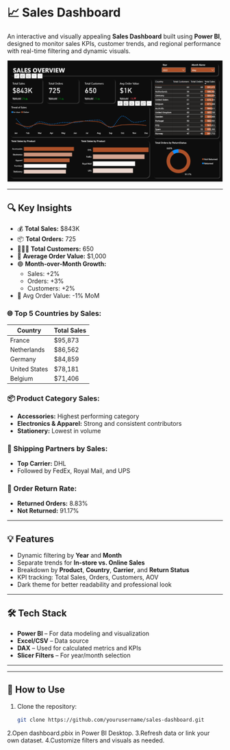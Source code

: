 # 📈 Sales Dashboard

An interactive and visually appealing **Sales Dashboard** built using **Power BI**, designed to monitor sales KPIs, customer trends, and regional performance with real-time filtering and dynamic visuals.

![Sales Dashboard ](./images/dashboard.png)

---

## 🔍 Key Insights

- 💰 **Total Sales:** $843K  
- 📦 **Total Orders:** 725  
- 🧑‍🤝‍🧑 **Total Customers:** 650  
- 🧾 **Average Order Value:** $1,000  
- 🟢 **Month-over-Month Growth:**
  - Sales: +2%
  - Orders: +3%
  - Customers: +2%
- 🔻 Avg Order Value: -1% MoM

### 🌐 Top 5 Countries by Sales:
| Country       | Total Sales |
|---------------|-------------|
| France        | $95,873     |
| Netherlands   | $86,562     |
| Germany       | $84,859     |
| United States | $78,181     |
| Belgium       | $71,406     |

### 📦 Product Category Sales:
- **Accessories:** Highest performing category  
- **Electronics & Apparel:** Strong and consistent contributors  
- **Stationery:** Lowest in volume  

### 🚚 Shipping Partners by Sales:
- **Top Carrier:** DHL  
- Followed by FedEx, Royal Mail, and UPS

### 🔄 Order Return Rate:
- **Returned Orders:** 8.83%  
- **Not Returned:** 91.17%

---

## 💡 Features

- Dynamic filtering by **Year** and **Month**
- Separate trends for **In-store vs. Online Sales**
- Breakdown by **Product**, **Country**, **Carrier**, and **Return Status**
- KPI tracking: Total Sales, Orders, Customers, AOV
- Dark theme for better readability and professional look

---

## 🛠 Tech Stack

- **Power BI** – For data modeling and visualization
- **Excel/CSV** – Data source
- **DAX** – Used for calculated metrics and KPIs
- **Slicer Filters** – For year/month selection

---


---

## 🔧 How to Use

1. Clone the repository:
   ```bash
   git clone https://github.com/yourusername/sales-dashboard.git

2.Open dashboard.pbix in Power BI Desktop.
3.Refresh data or link your own dataset.
4.Customize filters and visuals as needed.

